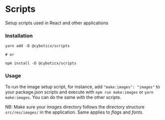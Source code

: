 # Scripts
Setup scripts used in React and other applications

### Installation
```
yarn add -D @cyboticx/scripts

# or

npm install -D @cyboticx/scripts
```

### Usage
To run the image setup script, for instance, add `"make:images": "images"` to your package.json scripts and execute with `npm run make:images` or `yarn make:images`. You can do the same with the other scripts.

NB: Make sure your *images* directory follows the directory structure `src/res/images/` in the application. Same applies to *flags* and *fonts*.